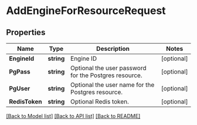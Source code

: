 # AddEngineForResourceRequest

## Properties

Name | Type | Description | Notes
------------ | ------------- | ------------- | -------------
**EngineId** | **string** | Engine ID | [optional] 
**PgPass** | **string** | Optional the user password for the Postgres resource. | [optional] 
**PgUser** | **string** | Optional the user name for the Postgres resource. | [optional] 
**RedisToken** | **string** | Optional Redis token. | [optional] 

[[Back to Model list]](../README.md#documentation-for-models) [[Back to API list]](../README.md#documentation-for-api-endpoints) [[Back to README]](../README.md)


